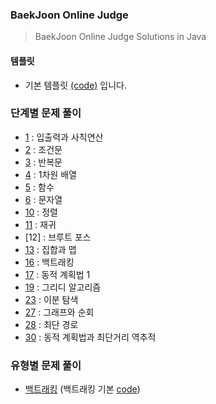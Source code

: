 ### BaekJoon Online Judge

> BaekJoon Online Judge Solutions in Java

#### 템플릿

* 기본 템플릿 [(code)](./Main.java) 입니다.


### 단계별 문제 풀이

 * [1](/1) : 입출력과 사칙연산
 * [2](/2) : 조건문
 * [3](/3) : 반복문
 * [4](/4) : 1차원 배열
 * [5](/5) : 함수
 * [6](/6) : 문자열
 * [10](/10) : 정렬
 * [11](/11) : 재귀
 * [12] : 브루트 포스
 * [13](/13) : 집합과 맵  
 * [16](/16) : 백트래킹 
 * [17](/17) : 동적 계획법 1
 * [19](/19) : 그리디 알고리즘
 * [23](/23) : 이분 탐색
 * [27](/27) : 그래프와 순회
 * [28](/28) : 최단 경로
 * [30](/30) : 동적 계획법과 최단거리 역추적
 
 
 
### 유형별 문제 풀이
 * [백트래킹](/백트래킹) (백트래킹 기본 [code](백트래킹/basic_dfs.java))
